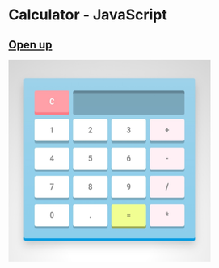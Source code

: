 # Calculator - JavaScript
## [Open up](https://calculator-js2507.netlify.app)
[<img src="overview.jpg" width="400" height="400">](https://calculator-js2507.netlify.app)
